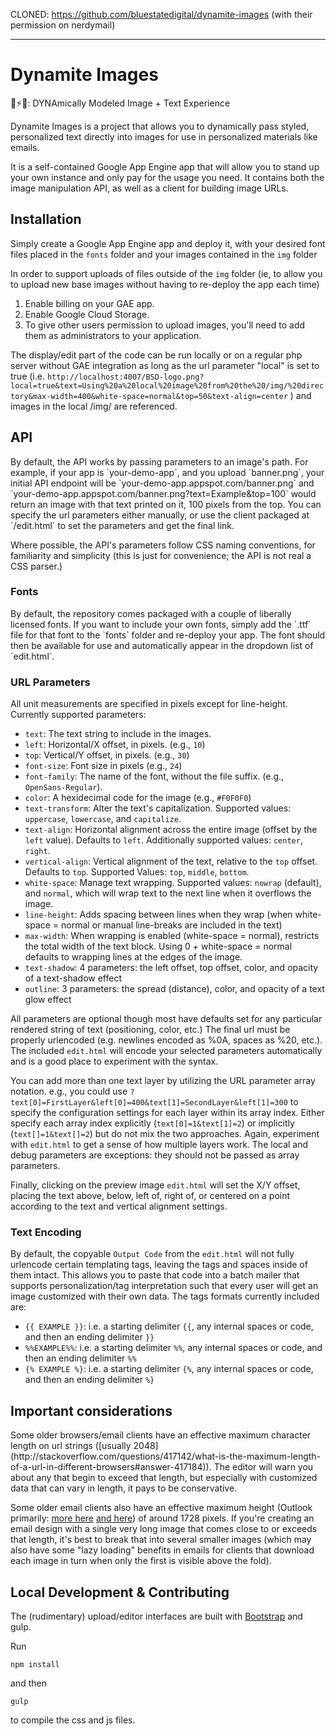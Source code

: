 CLONED: https://github.com/bluestatedigital/dynamite-images (with their permission on nerdymail)

----------------------------------------------------------------------------------------------------------------
# Dynamite Images
🎨⚡📝: DYNAmically Modeled Image + Text Experience

Dynamite Images is a project that allows you to dynamically pass styled, personalized text directly into images for use in personalized materials like emails.

It is a self-contained Google App Engine app that will allow you to stand up your own instance and only pay for the usage you need. It contains both the image manipulation API, as well as a client for building image URLs.

<h2>Installation</h2>

Simply create a Google App Engine app and deploy it, with your desired font files placed in the `fonts` folder and your images contained in the `img` folder

In order to support uploads of files outside of the `img` folder (ie, to allow you to upload new base images without having to re-deploy the app each time)

1. Enable billing on your GAE app.
2. Enable Google Cloud Storage.
3. To give other users permission to upload images, you'll need to add them as administrators to your application.

The display/edit part of the code can be run locally or on a regular php server without GAE integration as long as the url parameter "local" is set to true (i.e. `http://localhost:4007/BSD-logo.png?local=true&text=Using%20a%20local%20image%20from%20the%20/img/%20directory&max-width=400&white-space=normal&top=50&text-align=center` ) and images in the local /img/ are referenced.

<h2>API</h2>
By default, the API works by passing parameters to an image's path. For example, if your app is `your-demo-app`, and you upload `banner.png`, your initial API endpoint will be `your-demo-app.appspot.com/banner.png` and `your-demo-app.appspot.com/banner.png?text=Example&top=100` would return an image with that text printed on it, 100 pixels from the top. You can specify the url parameters either manually, or use the client packaged at `/edit.html` to set the parameters and get the final link.

Where possible, the API's parameters follow CSS naming conventions, for familiarity and simplicity (this is just for convenience; the API is not real a CSS parser.)

<h3>Fonts</h3>
By default, the repository comes packaged with a couple of liberally licensed fonts. If you want to include your own fonts, simply add the `.ttf` file for that font to the `fonts` folder and re-deploy your app.  The font should then be available for use and automatically appear in the dropdown list of `edit.html`.

<h3>URL Parameters</h3>

All unit measurements are specified in pixels except for line-height. Currently supported parameters:

- `text`: The text string to include in the images.
- `left`: Horizontal/X offset, in pixels. (e.g., `10`)
- `top`: Vertical/Y offset, in pixels. (e.g., `30`)
- `font-size`: Font size in pixels (e.g., `24`)
- `font-family`: The name of the font, without the file suffix. (e.g., `OpenSans-Regular`).
- `color`: A hexidecimal code for the image (e.g., `#F0F0F0`)
- `text-transform`: Alter the text's capitalization. Supported values: `uppercase`, `lowercase`, and `capitalize`.
- `text-align`: Horizontal alignment across the entire image (offset by the `left` value). Defaults to `left`. Additionally supported values: `center`, `right`.
- `vertical-align`: Vertical alignment of the text, relative to the `top` offset. Defaults to `top`. Supported Values: `top`, `middle`, `bottom`.
- `white-space`: Manage text wrapping. Supported values: `nowrap` (default), and `normal`, which will wrap text to the next line when it overflows the image.
- `line-height`: Adds spacing between lines when they wrap (when white-space = normal or manual line-breaks are included in the text)
- `max-width`: When wrapping is enabled (white-space = normal), restricts the total width of the text block. Using 0 + white-space = normal defaults to wrapping lines at the edges of the image.
- `text-shadow`: 4 parameters: the left offset, top offset, color, and opacity of a text-shadow effect
- `outline`: 3 parameters: the spread (distance), color, and opacity of a text glow effect

All parameters are optional though most have defaults set for any particular rendered string of text (positioning, color, etc.) The final url must be properly urlencoded (e.g. newlines encoded as %0A, spaces as %20, etc.).  The included `edit.html` will encode your selected parameters automatically and is a good place to experiment with the syntax.

You can add more than one text layer by utilizing the URL parameter array notation. e.g., you could use `?text[0]=FirstLayer&left[0]=400&text[1]=SecondLayer&left[1]=300` to specify the configuration settings for each layer within its array index.  Either specify each array index explicitly (`text[0]=1&text[1]=2`) or implicitly (`text[]=1&text[]=2`) but do not mix the two approaches.  Again, experiment with `edit.html` to get a sense of how multiple layers work.  The local and debug parameters are exceptions: they should not be passed as array parameters.

Finally, clicking on the preview image `edit.html` will set the X/Y offset, placing the text above, below, left of, right of, or centered on a point according to the text and vertical alignment settings.

<h3>Text Encoding</h3>

By default, the copyable `Output Code` from the `edit.html` will not fully urlencode certain templating tags, leaving the tags and spaces inside of them intact.  This allows you to paste that code into a batch mailer that supports personalization/tag interpretation such that every user will get an image customized with their own data. The tags formats currently included are:
- `{{ EXAMPLE }}`: i.e. a starting delimiter `{{`, any internal spaces or code, and then an ending delimiter `}}`
- `%%EXAMPLE%%`: i.e. a starting delimiter `%%`, any internal spaces or code, and then an ending delimiter `%%`
- `{% EXAMPLE %}`: i.e. a starting delimiter `{%`, any internal spaces or code, and then an ending delimiter `%}`

<h2>Important considerations</h2>
Some older browsers/email clients have an effective maximum character length on url strings ([usually 2048](http://stackoverflow.com/questions/417142/what-is-the-maximum-length-of-a-url-in-different-browsers#answer-417184)).  The editor will warn you about any that begin to exceed that length, but especially with customized data that can vary in length, it pays to be conservative.

Some older email clients also have an effective maximum height (Outlook primarily: [more here](https://www.campaignmonitor.com/blog/post/3103/maximum-height-for-images-in-email-outlook/) [and here](http://stackoverflow.com/questions/2419388/need-workaround-for-outlook-2007-html-email-rendering-bug-horizontal-gaps/5662156#5662156)) of around 1728 pixels. If you're creating an email design with a single very long image that comes close to or exceeds that length, it's best to break that into several smaller images (which may also have some "lazy loading" benefits in emails for clients that download each image in turn when only the first is visible above the fold).

<h2>Local Development & Contributing</h2>

The (rudimentary) upload/editor interfaces are built with [Bootstrap](http://getbootstrap.com/) and gulp.

Run
```
npm install
```
and then
```
gulp
```
to compile the css and js files.

